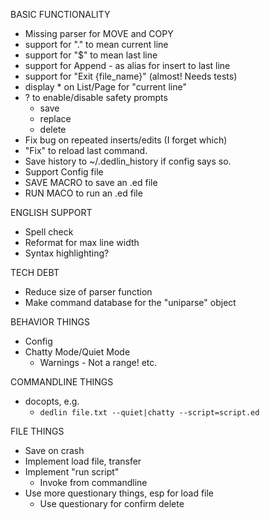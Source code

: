 BASIC FUNCTIONALITY
- Missing parser for MOVE and COPY
- support for "." to mean current line
- support for "$" to mean last line
- support for Append - as alias for insert to last line
- support for "Exit {file_name}" (almost! Needs tests)
- display * on List/Page for "current line"
- ? to enable/disable safety prompts
  - save
  - replace
  - delete
- Fix bug on repeated inserts/edits (I forget which)
- "Fix" to reload last command.
- Save history to ~/.dedlin_history if config says so.
- Support Config file
- SAVE MACRO to save an .ed file
- RUN MACO to run an .ed file


ENGLISH SUPPORT
- Spell check
- Reformat for max line width
- Syntax highlighting?

TECH DEBT
- Reduce size of parser function
- Make command database for the "uniparse" object

BEHAVIOR THINGS
- Config
- Chatty Mode/Quiet Mode
  - Warnings - Not a range! etc.

COMMANDLINE THINGS
- docopts, e.g.
  - `dedlin file.txt --quiet|chatty --script=script.ed`

FILE THINGS
- Save on crash
- Implement load file, transfer
- Implement "run script"
  - Invoke from commandline
- Use more questionary things, esp for load file
  - Use questionary for confirm delete
